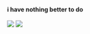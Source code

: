 #### i have nothing better to do

<img src="https://komarev.com/ghpvc/?username=flacreset&color=0094ff">
<img src="https://github-readme-stats.vercel.app/api/top-langs/?username=flacreset&theme=&show_icons=true&title_color=0094ff&icon_color=vb2acf&text_color=ffffff&bg_color=0c0c0c&langs_count=4?exclude_repo=&layout=compact">
